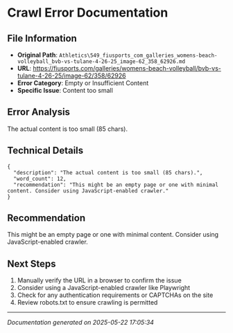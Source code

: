 # Crawl Error Documentation

## File Information
- **Original Path**: `Athletics\549_fiusports_com_galleries_womens-beach-volleyball_bvb-vs-tulane-4-26-25_image-62_358_62926.md`
- **URL**: https://fiusports.com/galleries/womens-beach-volleyball/bvb-vs-tulane-4-26-25/image-62/358/62926
- **Error Category**: Empty or Insufficient Content
- **Specific Issue**: Content too small

## Error Analysis
The actual content is too small (85 chars).

## Technical Details
```
{
  "description": "The actual content is too small (85 chars).",
  "word_count": 12,
  "recommendation": "This might be an empty page or one with minimal content. Consider using JavaScript-enabled crawler."
}
```

## Recommendation
This might be an empty page or one with minimal content. Consider using JavaScript-enabled crawler.

## Next Steps
1. Manually verify the URL in a browser to confirm the issue
2. Consider using a JavaScript-enabled crawler like Playwright
3. Check for any authentication requirements or CAPTCHAs on the site
4. Review robots.txt to ensure crawling is permitted

---
*Documentation generated on 2025-05-22 17:05:34*
